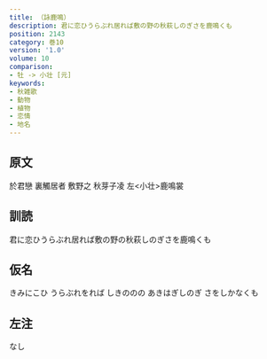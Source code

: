 ```yaml
---
title: （詠鹿鳴）
description: 君に恋ひうらぶれ居れば敷の野の秋萩しのぎさを鹿鳴くも
position: 2143
category: 巻10
version: '1.0'
volume: 10
comparison:
- 牡 -> 小壮 [元]
keywords:
- 秋雑歌
- 動物
- 植物
- 恋情
- 地名
---
```


## 原文

於君戀 裏觸居者 敷野之 秋芽子凌 左<小壮>鹿鳴裳

## 訓読

君に恋ひうらぶれ居れば敷の野の秋萩しのぎさを鹿鳴くも

## 仮名

きみにこひ うらぶれをれば しきののの あきはぎしのぎ さをしかなくも

## 左注

なし
